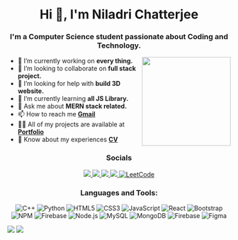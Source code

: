 <h1 align="center">Hi 👋, I'm Niladri Chatterjee</h1>
<h3 align="center">I'm a Computer Science student passionate about Coding and Technology.</h3>

<img align="right" src="http://github-profile-summary-cards.vercel.app/api/cards/stats?username=niladri-1&theme=2077" height="200em" />

- 🔭 I’m currently working on <b>every thing.</b>
- 👯 I’m looking to collaborate on <b>full stack project.</b>
- 🤝 I’m looking for help with <b>build 3D website.</b>
- 🌱 I’m currently learning <b>all JS Library.</b>
- 💬 Ask me about <b>MERN stack related.</b>
- 📫 How to reach me <b><a href="mailto:connects.niladri@gmail.com">Gmail</a></b>
- 👨‍💻 All of my projects are available at <b><a href="https://niladri1.netlify.app/">Portfolio</a></b>
- 📄 Know about my experiences <b><a href="https://niladri1.netlify.app/src/pdf/Niladri_Chatterjee(CV).pdf">CV</a></b>


<h3 align="center">Socials</h3>
<div align="center">
    <a href="mailto:connects.niladri@gmail.com">
        <img src="https://img.shields.io/badge/-Gmail-E34F26?style=for-the-badge&logo=gmail&logoColor=white">
    </a>
    <a href="https://www.linkedin.com/in/niladri1" target="_blank">
        <img src="https://img.shields.io/badge/LinkedIn-0077B5?style=for-the-badge&logo=linkedin&logoColor=white" target="_blank">
    </a>
    <a href="https://github.com/niladri-1" target="_blank">
        <img src="https://img.shields.io/badge/GitHub-100000?style=for-the-badge&logo=github&logoColor=white" target="_blank">
    </a>
    <a href="https://twitter.com/coding_niladri" target="_blank">
        <img src="https://img.shields.io/badge/Twitter-1DA1F2?style=for-the-badge&logo=twitter&logoColor=white" target="_blank">
    </a>
    <a href="https://leetcode.com/your-leetcode-username/" target="_blank">
    <img src="https://img.shields.io/badge/LeetCode-FFA116?style=for-the-badge&logo=leetcode&logoColor=white" alt="LeetCode">
</a>


</div>

<h3 align="center">Languages and Tools:</h3>

<p align="center">
<img src="https://img.shields.io/badge/c++-%2300599C.svg?style=for-the-badge&logo=c%2B%2B&logoColor=white" alt="C++">
<img src="https://img.shields.io/badge/python-3670A0?style=for-the-badge&logo=python&logoColor=ffdd54" alt="Python">
<img src="https://img.shields.io/badge/html5-%23E34F26.svg?style=for-the-badge&logo=html5&logoColor=white" alt="HTML5">
<img src="https://img.shields.io/badge/css3-%231572B6.svg?style=for-the-badge&logo=css3&logoColor=white" alt="CSS3">
<img src="https://img.shields.io/badge/javascript-%23323330.svg?style=for-the-badge&logo=javascript&logoColor=%23F7DF1E" alt="JavaScript">
<img src="https://img.shields.io/badge/react-%2320232a.svg?style=for-the-badge&logo=react&logoColor=%2361DAFB" alt="React">
<img src="https://img.shields.io/badge/bootstrap-%238511FA.svg?style=for-the-badge&logo=bootstrap&logoColor=white" alt="Bootstrap">
<img src="https://img.shields.io/badge/NPM-%23CB3837.svg?style=for-the-badge&logo=npm&logoColor=white" alt="NPM">
<img src="https://img.shields.io/badge/firebase-%23039BE5.svg?style=for-the-badge&logo=firebase" alt="Firebase">
<img src="https://img.shields.io/badge/node.js-6DA55F?style=for-the-badge&logo=node.js&logoColor=white" alt="Node.js">
<img src="https://img.shields.io/badge/mysql-%2300000f.svg?style=for-the-badge&logo=mysql&logoColor=white" alt="MySQL">
<img src="https://img.shields.io/badge/MongoDB-%234ea94b.svg?style=for-the-badge&logo=mongodb&logoColor=white" alt="MongoDB">
<img src="https://img.shields.io/badge/Firebase-039BE5?style=for-the-badge&logo=Firebase&logoColor=white" alt="Firebase">
<img src="https://img.shields.io/badge/figma-%23F24E1E.svg?style=for-the-badge&logo=figma&logoColor=white" alt="Figma">
</p>

<img src="https://user-images.githubusercontent.com/73097560/115834477-dbab4500-a447-11eb-908a-139a6edaec5c.gif">

<img src="https://raw.githubusercontent.com/Trilokia/Trilokia/379277808c61ef204768a61bbc5d25bc7798ccf1/bottom_header.svg" />

